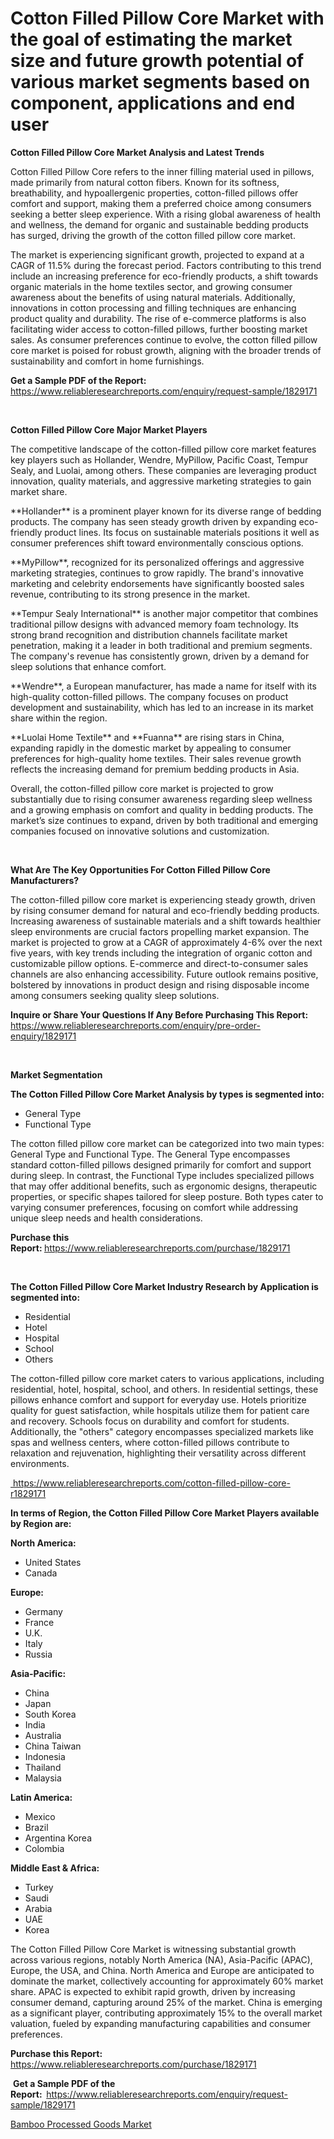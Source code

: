 <p><h1>Cotton Filled Pillow Core Market with the goal of estimating the market size and future growth potential of various market segments based on component, applications and end user</h1></p><p><strong>Cotton Filled Pillow Core Market Analysis and Latest Trends</strong></p>
<p><p>Cotton Filled Pillow Core refers to the inner filling material used in pillows, made primarily from natural cotton fibers. Known for its softness, breathability, and hypoallergenic properties, cotton-filled pillows offer comfort and support, making them a preferred choice among consumers seeking a better sleep experience. With a rising global awareness of health and wellness, the demand for organic and sustainable bedding products has surged, driving the growth of the cotton filled pillow core market.</p><p>The market is experiencing significant growth, projected to expand at a CAGR of 11.5% during the forecast period. Factors contributing to this trend include an increasing preference for eco-friendly products, a shift towards organic materials in the home textiles sector, and growing consumer awareness about the benefits of using natural materials. Additionally, innovations in cotton processing and filling techniques are enhancing product quality and durability. The rise of e-commerce platforms is also facilitating wider access to cotton-filled pillows, further boosting market sales. As consumer preferences continue to evolve, the cotton filled pillow core market is poised for robust growth, aligning with the broader trends of sustainability and comfort in home furnishings.</p></p>
<p><strong>Get a Sample PDF of the Report:&nbsp;</strong> <a href="https://www.reliableresearchreports.com/enquiry/request-sample/1829171?utm_campaign=2098&utm_medium=2&utm_source=Github&utm_content=ia&utm_term=26032025&utm_id=cotton-filled-pillow-core">https://www.reliableresearchreports.com/enquiry/request-sample/1829171</a></p>
<p>&nbsp;</p>
<p><strong>Cotton Filled Pillow Core Major Market Players</strong></p>
<p><p>The competitive landscape of the cotton-filled pillow core market features key players such as Hollander, Wendre, MyPillow, Pacific Coast, Tempur Sealy, and Luolai, among others. These companies are leveraging product innovation, quality materials, and aggressive marketing strategies to gain market share.</p><p>**Hollander** is a prominent player known for its diverse range of bedding products. The company has seen steady growth driven by expanding eco-friendly product lines. Its focus on sustainable materials positions it well as consumer preferences shift toward environmentally conscious options.</p><p>**MyPillow**, recognized for its personalized offerings and aggressive marketing strategies, continues to grow rapidly. The brand's innovative marketing and celebrity endorsements have significantly boosted sales revenue, contributing to its strong presence in the market. </p><p>**Tempur Sealy International** is another major competitor that combines traditional pillow designs with advanced memory foam technology. Its strong brand recognition and distribution channels facilitate market penetration, making it a leader in both traditional and premium segments. The company's revenue has consistently grown, driven by a demand for sleep solutions that enhance comfort.</p><p>**Wendre**, a European manufacturer, has made a name for itself with its high-quality cotton-filled pillows. The company focuses on product development and sustainability, which has led to an increase in its market share within the region.</p><p>**Luolai Home Textile** and **Fuanna** are rising stars in China, expanding rapidly in the domestic market by appealing to consumer preferences for high-quality home textiles. Their sales revenue growth reflects the increasing demand for premium bedding products in Asia.</p><p>Overall, the cotton-filled pillow core market is projected to grow substantially due to rising consumer awareness regarding sleep wellness and a growing emphasis on comfort and quality in bedding products. The market’s size continues to expand, driven by both traditional and emerging companies focused on innovative solutions and customization.</p></p>
<p>&nbsp;</p>
<p><strong>What Are The Key Opportunities For Cotton Filled Pillow Core Manufacturers?</strong></p>
<p><p>The cotton-filled pillow core market is experiencing steady growth, driven by rising consumer demand for natural and eco-friendly bedding products. Increasing awareness of sustainable materials and a shift towards healthier sleep environments are crucial factors propelling market expansion. The market is projected to grow at a CAGR of approximately 4-6% over the next five years, with key trends including the integration of organic cotton and customizable pillow options. E-commerce and direct-to-consumer sales channels are also enhancing accessibility. Future outlook remains positive, bolstered by innovations in product design and rising disposable income among consumers seeking quality sleep solutions.</p></p>
<p><strong>Inquire or Share Your Questions If Any Before Purchasing This Report:</strong> <a href="https://www.reliableresearchreports.com/enquiry/pre-order-enquiry/1829171?utm_campaign=2098&utm_medium=2&utm_source=Github&utm_content=ia&utm_term=26032025&utm_id=cotton-filled-pillow-core">https://www.reliableresearchreports.com/enquiry/pre-order-enquiry/1829171</a></p>
<p>&nbsp;</p>
<p><strong>Market Segmentation</strong></p>
<p><strong>The Cotton Filled Pillow Core Market Analysis by types is segmented into:</strong></p>
<p><ul><li>General Type</li><li>Functional Type</li></ul></p>
<p><p>The cotton filled pillow core market can be categorized into two main types: General Type and Functional Type. The General Type encompasses standard cotton-filled pillows designed primarily for comfort and support during sleep. In contrast, the Functional Type includes specialized pillows that may offer additional benefits, such as ergonomic designs, therapeutic properties, or specific shapes tailored for sleep posture. Both types cater to varying consumer preferences, focusing on comfort while addressing unique sleep needs and health considerations.</p></p>
<p><strong>Purchase this Report:&nbsp;</strong><a href="https://www.reliableresearchreports.com/purchase/1829171?utm_campaign=2098&utm_medium=2&utm_source=Github&utm_content=ia&utm_term=26032025&utm_id=cotton-filled-pillow-core">https://www.reliableresearchreports.com/purchase/1829171</a></p>
<p>&nbsp;</p>
<p><strong>The Cotton Filled Pillow Core Market Industry Research by Application is segmented into:</strong></p>
<p><ul><li>Residential</li><li>Hotel</li><li>Hospital</li><li>School</li><li>Others</li></ul></p>
<p><p>The cotton-filled pillow core market caters to various applications, including residential, hotel, hospital, school, and others. In residential settings, these pillows enhance comfort and support for everyday use. Hotels prioritize quality for guest satisfaction, while hospitals utilize them for patient care and recovery. Schools focus on durability and comfort for students. Additionally, the "others" category encompasses specialized markets like spas and wellness centers, where cotton-filled pillows contribute to relaxation and rejuvenation, highlighting their versatility across different environments.</p></p>
<p><a href="https://www.reliableresearchreports.com/cotton-filled-pillow-core-r1829171?utm_campaign=2098&utm_medium=2&utm_source=Github&utm_content=ia&utm_term=26032025&utm_id=cotton-filled-pillow-core">&nbsp;https://www.reliableresearchreports.com/cotton-filled-pillow-core-r1829171</a></p>
<p><strong>In terms of Region, the Cotton Filled Pillow Core Market Players available by Region are:</strong></p>
<p>
    <p> <strong> North America: </strong>
        <ul>
            <li>United States</li>
            <li>Canada</li>
        </ul>
        </p> 
    <p> <strong> Europe: </strong>
        <ul>
            <li>Germany</li>
            <li>France</li>
            <li>U.K.</li>
            <li>Italy</li>
            <li>Russia</li>
        </ul>
        </p> 
    <p> <strong> Asia-Pacific: </strong>
        <ul>
            <li>China</li>
            <li>Japan</li>
            <li>South Korea</li>
            <li>India</li>
            <li>Australia</li>
            <li>China Taiwan</li>
            <li>Indonesia</li>
            <li>Thailand</li>
            <li>Malaysia</li>
        </ul>
        </p> 
    <p> <strong> Latin America: </strong>
        <ul>
            <li>Mexico</li>
            <li>Brazil</li>
            <li>Argentina Korea</li>
            <li>Colombia</li>
        </ul>
        </p> 
    <p> <strong> Middle East & Africa: </strong>
        <ul>
            <li>Turkey</li>
            <li>Saudi</li>
            <li>Arabia</li>
            <li>UAE</li>
            <li>Korea</li>
        </ul>
    </p>
    </p>
<p><p>The Cotton Filled Pillow Core Market is witnessing substantial growth across various regions, notably North America (NA), Asia-Pacific (APAC), Europe, the USA, and China. North America and Europe are anticipated to dominate the market, collectively accounting for approximately 60% market share. APAC is expected to exhibit rapid growth, driven by increasing consumer demand, capturing around 25% of the market. China is emerging as a significant player, contributing approximately 15% to the overall market valuation, fueled by expanding manufacturing capabilities and consumer preferences.</p></p>
<p><strong>Purchase this Report: </strong><a href="https://www.reliableresearchreports.com/purchase/1829171?utm_campaign=2098&utm_medium=2&utm_source=Github&utm_content=ia&utm_term=26032025&utm_id=cotton-filled-pillow-core">https://www.reliableresearchreports.com/purchase/1829171</a></p>
<p>&nbsp;<strong>Get a Sample PDF of the Report:&nbsp;&nbsp;</strong><a href="https://www.reliableresearchreports.com/enquiry/request-sample/1829171?utm_campaign=2098&utm_medium=2&utm_source=Github&utm_content=ia&utm_term=26032025&utm_id=cotton-filled-pillow-core">https://www.reliableresearchreports.com/enquiry/request-sample/1829171</a></p>
<p><strong></strong></p>
<p><p><a href="https://github.com/gullattedenna/Market-Research-Report-List-1/blob/main/bamboo-processed-goods-market.md?utm_campaign=2098&utm_medium=2&utm_source=Github&utm_content=ia&utm_term=26032025&utm_id=cotton-filled-pillow-core">Bamboo Processed Goods Market</a></p></p>